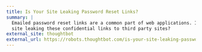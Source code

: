```yaml
---
title: Is Your Site Leaking Password Reset Links?
summary: |
  Emailed password reset links are a common part of web applications. Is your
  site leaking these confidential links to third party sites?
external_site: thoughtbot
external_url: https://robots.thoughtbot.com/is-your-site-leaking-password-reset-links
---
```

